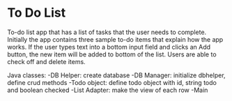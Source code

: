 # To Do List

To-do list app that has a list of tasks that the user needs to complete. 
Initially the app contains three sample to-do items that explain how the app works.
If the user types text into a bottom input field and clicks an Add button, 
the new item will be added to bottom of the list. Users are able to check off and delete items.

Java classes:
-DB Helper: create database
-DB Manager: initialize dbhelper, define crud methods
-Todo object: define todo object with id, string todo and boolean checked
-List Adapter: make the view of each row
-Main




